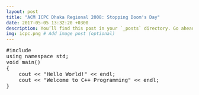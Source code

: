 ```yaml
---
layout: post
title: "ACM ICPC Dhaka Regional 2008: Stopping Doom's Day"
date: 2017-05-05 13:32:20 +0300
description: You’ll find this post in your `_posts` directory. Go ahead and edit it and re-build the site to see your changes. # Add post description (optional)
img: icpc.png # Add image post (optional)
---
```

<pre>
#include <iostream>
using namespace std;
void main()
{
	cout << "Hello World!" << endl;
	cout << "Welcome to C++ Programming" << endl; 
}
</pre>

